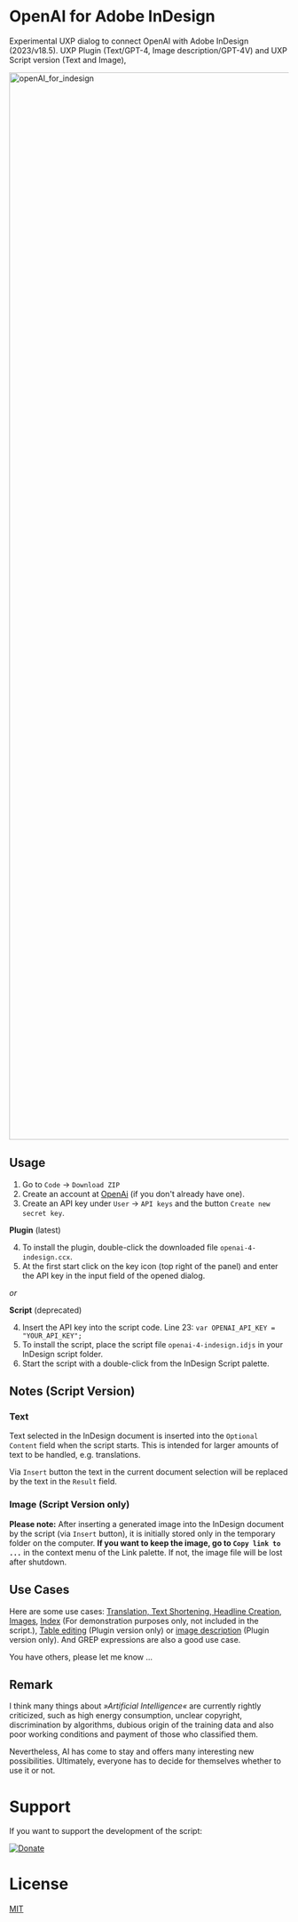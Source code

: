 # OpenAI for Adobe InDesign

Experimental UXP dialog to connect OpenAI with Adobe InDesign (2023/v18.5). UXP Plugin (Text/GPT-4, Image description/GPT-4V) and UXP Script version (Text and Image), 

<img width="1920" alt="openAI_for_indesign" src="https://github.com/RolandDreger/indesign-openai/assets/19747449/27885cdb-2254-4527-8b78-3672d27a09e6">


## Usage

1. Go to `Code` → `Download ZIP`
2. Create an account at [OpenAi](https://openai.com/) (if you don't already have one).
3. Create an API key under `User` → `API keys` and the button `Create new secret key`. 

**Plugin** (latest)

4. To install the plugin, double-click the downloaded file `openai-4-indesign.ccx`.
5. At the first start click on the key icon (top right of the panel) and enter the API key in the input field of the opened dialog.

*or*

**Script** (deprecated)

4. Insert the API key into the script code. Line 23: `var OPENAI_API_KEY = "YOUR_API_KEY";`
5. To install the script, place the script file `openai-4-indesign.idjs` in your InDesign script folder.
6. Start the script  with a double-click from the InDesign Script palette.

## Notes (Script Version)
### Text
Text selected in the InDesign document is inserted into the `Optional Content` field when the script starts. This is intended for larger amounts of text to be handled, e.g. translations.

Via `Insert` button the text in the current document selection will be replaced by the text in the `Result` field.

### Image (Script Version only)
**Please note:** After inserting a generated image into the InDesign document by the script (via `Insert` button), it is initially stored only in the temporary folder on the computer. **If you want to keep the image, go to `Copy link to ...`** in the context menu of the Link palette. If not, the image file will be lost after shutdown. 

## Use Cases
Here are some use cases: [Translation, Text Shortening, Headline Creation](https://vimeo.com/836122207), [Images](https://vimeo.com/835233091), [Index](https://vimeo.com/834805501) (For demonstration purposes only, not included in the script.), [Table editing](https://vimeo.com/869998618) (Plugin version only) or [image description](https://vimeo.com/895310245) (Plugin version only). And GREP expressions are also a good use case.

You have others, please let me know ...

## Remark
I think many things about *»Artificial Intelligence«* are currently rightly criticized, such as high energy consumption, unclear copyright, discrimination by algorithms, dubious origin of the training data and also poor working conditions and payment of those who classified them. 

Nevertheless, AI has come to stay and offers many interesting new possibilities. Ultimately, everyone has to decide for themselves whether to use it or not. 

# Support
If you want to support the development of the script: 

[![Donate](https://img.shields.io/badge/Donate-PayPal-green.svg)](https://www.paypal.com/cgi-bin/webscr?cmd=_donations&business=roland%2edreger%40a1%2enet&lc=AT&item_name=Roland%20Dreger%20%2f%20Donation%20for%20script%20development%20openai-4-indesign&currency_code=EUR&bn=PP%2dDonationsBF%3abtn_donateCC_LG%2egif%3aNonHosted)

# License

[MIT](http://www.opensource.org/licenses/mit-license.php)


